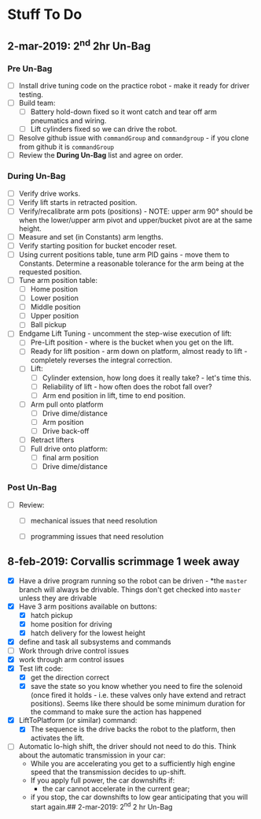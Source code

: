 # Stuff To Do


## 2-mar-2019: 2<sup>nd</sup> 2hr Un-Bag

### Pre Un-Bag ###
- [ ] Install drive tuning code on the practice robot - make it ready for driver testing.
- [ ] Build team:
  - [ ] Battery hold-down fixed so it wont catch and tear off arm pneumatics and wiring.
  - [ ] Lift cylinders fixed so we can drive the robot.
- [ ] Resolve github issue with ```commandGroup``` and ```commandgroup``` - if you clone from
      github it is ```commandGroup```
- [ ] Review the **During Un-Bag** list and agree on order.

### During Un-Bag ###
- [ ] Verify drive works.
- [ ] Verify lift starts in retracted position.
- [ ] Verify/recalibrate arm pots (positions) - NOTE: upper arm 90&deg; should be when the
      lower/upper arm pivot and upper/bucket pivot are at the same height.
- [ ] Measure and set (in Constants) arm lengths.
- [ ] Verify starting position for bucket encoder reset.
- [ ] Using current positions table, tune arm PID gains - move them to Constants. Determine
      a reasonable tolerance for the arm being at the requested position.
- [ ] Tune arm position table:
  - [ ] Home position
  - [ ] Lower position
  - [ ] Middle position
  - [ ] Upper position
  - [ ] Ball pickup
- [ ] Endgame Lift Tuning - uncomment the step-wise execution of lift:
  - [ ] Pre-Lift position - where is the bucket when you get on the lift.
  - [ ] Ready for lift position - arm down on platform, almost ready to lift - completely
        reverses the integral correction.
  - [ ] Lift:
    - [ ] Cylinder extension, how long does it really take? - let's time this.
    - [ ] Reliability of lift - how often does the robot fall over?
    - [ ] Arm end position in lift, time to end position.
  - [ ] Arm pull onto platform
    - [ ] Drive dime/distance
    - [ ] Arm position
    - [ ] Drive back-off
  - [ ] Retract lifters
  - [ ] Full drive onto platform:
    - [ ] final arm position
    - [ ] Drive dime/distance
    
### Post Un-Bag ###
- [ ] Review:
  - [ ] mechanical issues that need resolution
  - [ ] programming issues that need resolution
  
  


## 8-feb-2019: Corvallis scrimmage 1 week away
- [x] Have a drive program running so the robot can be driven - *the `master` branch will always be
  drivable. Things don't get checked into `master` unless they are drivable
- [x] Have 3 arm positions available on buttons:
  - [x] hatch pickup
  - [x] home position for driving
  - [x] hatch delivery for the lowest height
- [x] define and task all subsystems and commands
- [ ] Work through drive control issues
- [x] work through arm control issues
- [x] Test lift code:
  - [x] get the direction correct
  - [x] save the state so you know whether you need to fire the solenoid (once fired it holds - i.e. these
    valves only have extend and retract positions). Seems like there should be some minimum duration
    for the command to make sure the action has happened
- [x] LiftToPlatform (or similar) command:
  - [x] The sequence is the drive backs the robot to the platform, then activates the lift.
  
- [ ] Automatic lo-high shift, the driver should not need to do this. Think about the automatic transmission
  in your car:
  * While you are accelerating you get to a sufficiently high engine speed that the transmission
    decides to up-shift.
  * If you apply full power, the car downshifts if:
    * the car cannot accelerate in the current gear;
  * if you stop, the car downshifts to low gear anticipating that you will start again.## 2-mar-2019: 2<sup>nd</sup> 2 hr Un-Bag
